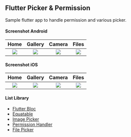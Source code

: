 ## Flutter Picker & Permission ##

Sample flutter app to handle permission and various picker.

#### Screenshot Android ####
| Home | Gallery | Camera | Files |
| :---: | :---: | :---: | :---: |
| ![](https://images2.imgbox.com/53/f1/ovE4Ep0p_o.png) | ![](https://images2.imgbox.com/b2/23/rKeM94OY_o.png) | ![](https://images2.imgbox.com/9e/d0/sW19SFxo_o.png) | ![](https://images2.imgbox.com/41/22/e2iQW9mT_o.png) |

#### Screenshot iOS ####
| Home | Gallery | Camera | Files |
| :---: | :---: | :---: | :---: |
| ![](https://images2.imgbox.com/fc/48/tH4BCi8D_o.png) | ![](https://images2.imgbox.com/67/02/3pm9pd3K_o.png) | ![](https://images2.imgbox.com/be/ea/ip1sIBHA_o.png) | ![](https://images2.imgbox.com/67/02/3pm9pd3K_o.png) |

#### List Library ####
- [Flutter Bloc](https://pub.dev/packages/flutter_bloc)
- [Equatable](https://pub.dev/packages/equatable)
- [Image Picker](https://pub.dev/packages/image_picker)
- [Permission Handler](https://pub.dev/packages/permission_handler)
- [File Picker](https://pub.dev/packages/file_picker)
